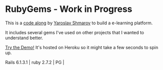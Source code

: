 # RubyGems - Work in Progress

This is a [code along](https://www.udemy.com/course/ruby-on-rails-6-learn-20-gems-build-an-e-learning-platform) by [Yaroslav Shmarov](https://github.com/yshmarov) to build a e-learning platform.

It includes several gems I've used on other projects that I wanted to understand better.

[Try the Demo!]() It's hosted on Heroku so it might take a few seconds to spin up.

Rails 6.1.3.1 | 
ruby 2.7.2 | 
PG | 


